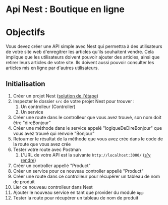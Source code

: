# Api Nest : Boutique en ligne

# Objectifs

Vous devez créer une API simple avec Nest qui permettra à des utilisateurs de votre site web d'enregitrer les articles qu'ils souhaitent vendre. Cela implique que les utilisateurs doivent pouvoir ajouter des articles, ainsi que retirer leurs articles de votre site. Ils doivent aussi pouvoir consulter les articles mis en ligne par d'autres utilisateurs.

## Initialisation

1. Créer un projet Nest ([solution de l'étape](https://github.com/benjGam/E-Commerce-API-NW/tree/01-cr%C3%A9er-un-projet-nest))
2. Inspecter le dossier `src` de votre projet Nest pour trouver :
   1. Un controlleur (Controller)
   2. Un service
3. Créer une route dans le controlleur que vous avez trouvé, son nom doit être "direBonjour"
4. Créer une méthode dans le service appelé "logiqueDeDireBonjour" que vous avez trouvé qui renvoie "Bonjour"
5. Retourner le résultat de la méthode que vous avez crée dans le code de la route que vous avez crée
6. Tester votre route avec Postman
   1. L'URL de votre API est la suivante `http://localhost:3000/` ([s'y rendre](http://localhost:3000/))
7. Créer un controller appellé "Product"
8. Créer un service pour ce nouveau controller appellé "Product"
9. Créer une route dans ce controlleur pour récupérer un tableau de nom de produit
10. Lier ce nouveau controlleur dans Nest
11. Ajouter le nouveau service en tant que provider du module `App`
12. Tester la route pour récupérer un tableau de nom de produit